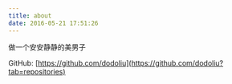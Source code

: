 ```yaml
---
title: about
date: 2016-05-21 17:51:26
---
```

做一个安安静静的美男子

GitHub: [https://github.com/dodoliu](https://github.com/dodoliu?tab=repositories)